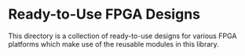 Ready-to-Use FPGA Designs
=========================

This directory is a collection of ready-to-use designs for various FPGA
platforms which make use of the reusable modules in this library.
